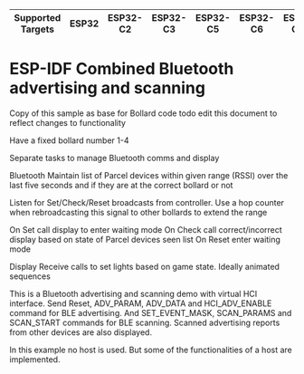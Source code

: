 | Supported Targets | ESP32 | ESP32-C2 | ESP32-C3 | ESP32-C5 | ESP32-C6 | ESP32-C61 | ESP32-H2 | ESP32-S3 |
| ----------------- | ----- | -------- | -------- | -------- | -------- | --------- | -------- | -------- |

ESP-IDF Combined Bluetooth advertising and scanning
===================================================

Copy of this sample as base for Bollard code
todo edit this document to reflect changes to functionality



Have a fixed bollard number 1-4

Separate tasks to manage Bluetooth comms and display

Bluetooth
Maintain list of Parcel devices within given range (RSSI) over the last five seconds and if they are at the correct bollard or not

Listen for Set/Check/Reset broadcasts from controller. Use a hop counter when rebroadcasting this signal to other bollards to extend the range

On Set call display to enter waiting mode
On Check call correct/incorrect display based on state of Parcel devices seen list
On Reset enter waiting mode

Display
Receive calls to set lights based on game state. Ideally animated sequences




This is a Bluetooth advertising and scanning demo with virtual HCI interface. Send Reset, ADV_PARAM, ADV_DATA and HCI_ADV_ENABLE command for BLE advertising. And SET_EVENT_MASK, SCAN_PARAMS and SCAN_START commands for BLE scanning. Scanned advertising reports from other devices are also displayed.

In this example no host is used. But some of the functionalities of a host are implemented.

